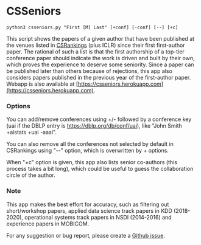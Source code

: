 # CSSeniors

```
python3 csseniors.py "First [M] Last" [+conf] [-conf] [--] [+c] 
```
This script shows the papers of a given author that have been published at the venues listed in
[CSRankings](http://csrankings.org) (plus ICLR) since their
first first-author paper.
The rational of such a list is that the first authorship of a top-tier
conference paper should indicate the work is
driven and built by their own, which proves the experience to deserve some
seniority.
Since a paper can be published later than others because of rejections,
this app also considers papers published in the
previous year of the first-author paper.
Webapp is also available at
[https://csseniors.herokuapp.com](https://csseniors.herokuapp.com).

### Options

You can add/remove conferences using +/- followed by a conference
key (uai if the DBLP entry is
https://dblp.org/db/conf/uai), like "John Smith +aistats +uai -aaai".

You can also remove all the conferences not selected by default in CSRankings using "--" option, which is overwritten by + options.

When "+c" option is given, this app also lists senior co-authors (this
process takes a bit long), which could be useful to guess the
collaboration circle of the author.

### Note

This app makes the best effort for accuracy, such as filtering out
short/workshop papers, applied data science track papers in KDD
(2018-2020), operational systems track papers in NSDI (2014-2016) and
experience papers in MOBICOM.

For any suggestion or bug report, please create a [Github
issue](https://github.com/micchie/csseniors/issues).

